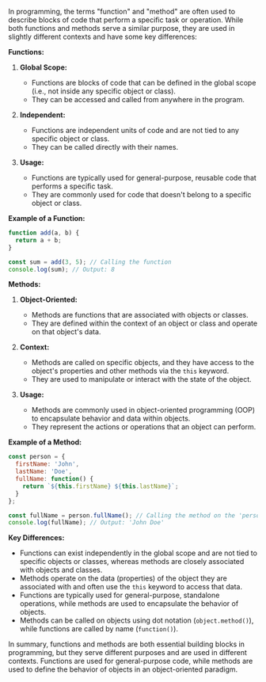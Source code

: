 In programming, the terms "function" and "method" are often used to describe blocks of code that perform a specific task or operation. While both functions and methods serve a similar purpose, they are used in slightly different contexts and have some key differences:

**Functions:**

1. **Global Scope:**
   - Functions are blocks of code that can be defined in the global scope (i.e., not inside any specific object or class).
   - They can be accessed and called from anywhere in the program.

2. **Independent:**
   - Functions are independent units of code and are not tied to any specific object or class.
   - They can be called directly with their names.

3. **Usage:**
   - Functions are typically used for general-purpose, reusable code that performs a specific task.
   - They are commonly used for code that doesn't belong to a specific object or class.

**Example of a Function:**

```javascript
function add(a, b) {
  return a + b;
}

const sum = add(3, 5); // Calling the function
console.log(sum); // Output: 8
```

**Methods:**

1. **Object-Oriented:**
   - Methods are functions that are associated with objects or classes.
   - They are defined within the context of an object or class and operate on that object's data.

2. **Context:**
   - Methods are called on specific objects, and they have access to the object's properties and other methods via the `this` keyword.
   - They are used to manipulate or interact with the state of the object.

3. **Usage:**
   - Methods are commonly used in object-oriented programming (OOP) to encapsulate behavior and data within objects.
   - They represent the actions or operations that an object can perform.

**Example of a Method:**

```javascript
const person = {
  firstName: 'John',
  lastName: 'Doe',
  fullName: function() {
    return `${this.firstName} ${this.lastName}`;
  }
};

const fullName = person.fullName(); // Calling the method on the 'person' object
console.log(fullName); // Output: 'John Doe'
```

**Key Differences:**

- Functions can exist independently in the global scope and are not tied to specific objects or classes, whereas methods are closely associated with objects and classes.
- Methods operate on the data (properties) of the object they are associated with and often use the `this` keyword to access that data.
- Functions are typically used for general-purpose, standalone operations, while methods are used to encapsulate the behavior of objects.
- Methods can be called on objects using dot notation (`object.method()`), while functions are called by name (`function()`).

In summary, functions and methods are both essential building blocks in programming, but they serve different purposes and are used in different contexts. Functions are used for general-purpose code, while methods are used to define the behavior of objects in an object-oriented paradigm.